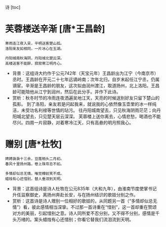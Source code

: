诗
[toc]

# 芙蓉楼送辛渐 [唐*王昌龄]
    寒雨连江夜入吴，平明送客楚山孤。
    洛阳亲友如相同，一片冰心在玉湖。

    丹阳城南秋海阴，丹阳城北楚云深。
    高楼送客不能醉，寂寂寒江明月心。
- 背景：这组诗大约作于公元742年（天宝元年）王昌龄出为江宁（今南京市）丞时。王昌龄在开元二十七年远谪岭南；次年北归，自岁末起任江宁丞，仍属谪宦。辛渐是王昌龄的朋友，这次拟由润州渡江，取道扬州，北上洛阳。王昌龄可能陪他从江宁到润州，然后在此分手。并作下此诗。
- 赏析：秋冬时节的冷雨连夜洒遍吴地江天，天亮的时候送别好友只留下楚山的孤影。
到了洛阳，亲友若是问起我来，就说我的心依然像玉壶里的冰一样纯洁，未受功名利禄等世情的玷污。
往丹阳城南望去，只见秋海阴雨茫茫；向丹阳城北望去，只见楚天层云深深。
芙蓉楼上送你离去，心情悲愁，喝酒也不能尽兴。四周一片寂静，对着寒冷江天，只有高悬的明月照我心。

# 赠别 [唐*杜牧]
    娉娉袅袅十三余，豆蔻梢头二月初。
    春风十里扬州路，卷上珠帘总不如。

    多情却似总无情，唯觉樽前笑不成。
    蜡烛有心还惜别，替人垂泪到天明。
- 背景：这首组诗是诗人杜牧在公元835年（大和九年），由淮南节度使掌书记升任监察御史，离扬州奔赴长安，与在扬州结识的歌妓分别之作。
- 赏析：这首诗是诗人赠别一位相好的歌妓的，从同题另一首（“多情却似总无情”）看，彼此感情相当深挚。不过那一首诗重在“惜别”，这一首却重在赞颂对方的美丽，引起惜别之意。诗人同所爱不忍分别，又不得不分别，感情是千头万绪的。案头蜡烛有心还惜别；你看它替我们流泪流到天明。